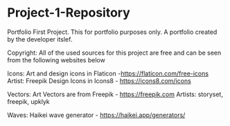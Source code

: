 # Project-1-Repository
Portfolio First Project. This for portfolio purposes only. A portfolio created by the developer itslef.

Copyright: All of the used sources for this project are free and can be seen from the following websites below

Icons:
Art and design icons in Flaticon -https://flaticon.com/free-icons
Artist: Freepik
Design Icons in Icons8 - https://icons8.com/icons

Vectors:
Art Vectors are from Freepik - https://freepik.com
Artists: storyset, freepik, upklyk

Waves:
Haikei wave generator - https://haikei.app/generators/